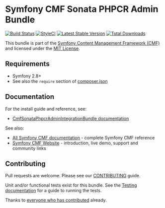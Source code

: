# Symfony CMF Sonata PHPCR Admin Bundle

[![Build Status](https://travis-ci.org/symfony-cmf/sonata-phpcr-admin-integration-bundle.svg?branch=master)](https://travis-ci.org/symfony-cmf/sonata-phpcr-admin-integration-bundle)
[![StyleCI](https://styleci.io/repos/60730554/shield?style=plastic)](https://styleci.io/repos/60730554)
[![Latest Stable Version](https://poser.pugx.org/symfony-cmf/sonata-phpcr-admin-integration-bundle/version.png)](https://packagist.org/packages/symfony-cmf/sonata-phpcr-admin-integration-bundle)
[![Total Downloads](https://poser.pugx.org/symfony-cmf/sonata-phpcr-admin-integration-bundle/d/total.png)](https://packagist.org/packages/symfony-cmf/sonata-phpcr-admin-integration-bundle)

This bundle is part of the [Symfony Content Management Framework (CMF)](http://cmf.symfony.com/)
and licensed under the [MIT License](LICENSE).

## Requirements

* Symfony 2.8+
* See also the `require` section of [composer.json](composer.json)

## Documentation

For the install guide and reference, see:

* [CmfSonataPhpcrAdminIntegrationBundle documentation](http://symfony.com/doc/master/cmf/bundles/sonata_phpcr_admin_integration/index.html)

See also:

* [All Symfony CMF documentation](http://symfony.com/doc/master/cmf/index.html) - complete Symfony CMF reference
* [Symfony CMF Website](http://cmf.symfony.com/) - introduction, live demo, support and community links


## Contributing

Pull requests are welcome. Please see our
[CONTRIBUTING](https://github.com/symfony-cmf/symfony-cmf/blob/master/CONTRIBUTING.md)
guide.

Unit and/or functional tests exist for this bundle. See the
[Testing documentation](http://symfony.com/doc/master/cmf/components/testing.html)
for a guide to running the tests.

Thanks to 
[everyone who has contributed](https://github.com/symfony-cmf/sonata-phpcr-admin-integration-bundle/contributors) already.
